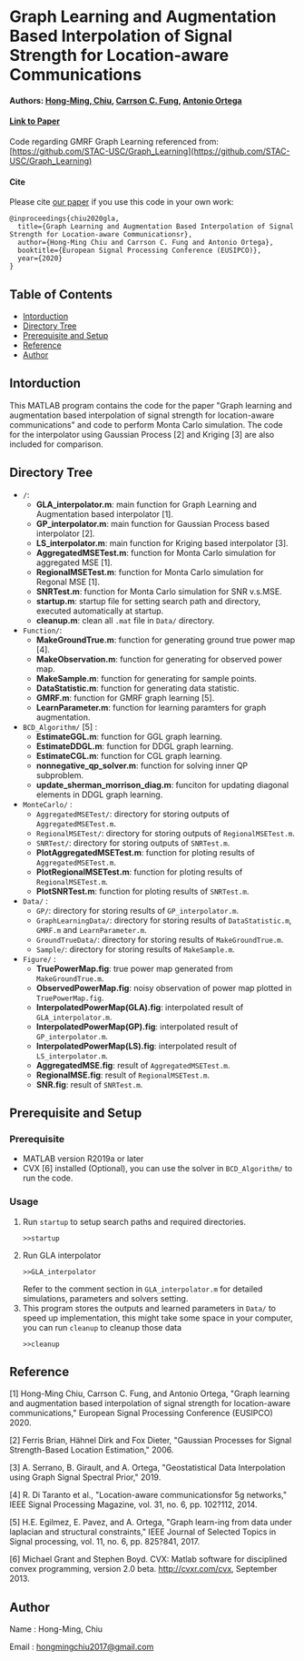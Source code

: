 # Graph Learning and Augmentation Based Interpolation of Signal Strength for Location-aware Communications
#### Authors: [Hong-Ming, Chiu](https://hong-ming.github.io/), [Carrson C. Fung](https://eenctu.nctu.edu.tw/tw/teacher/p1.php?num=145&page=1), [Antonio Ortega](https://viterbi.usc.edu/directory/faculty/Ortega/Antonio)
#### [Link to Paper](https://www.eurasip.org/Proceedings/Eusipco/Eusipco2020/pdfs/0002150.pdf)
Code regarding GMRF Graph Learning referenced from: [https://github.com/STAC-USC/Graph_Learning](https://github.com/STAC-USC/Graph_Learning)
#### Cite
Please cite [our paper](https://www.eurasip.org/Proceedings/Eusipco/Eusipco2020/pdfs/0002150.pdf) if you use this code in your own work:

```
@inproceedings{chiu2020gla,
  title={Graph Learning and Augmentation Based Interpolation of Signal Strength for Location-aware Communicationsr},
  author={Hong-Ming Chiu and Carrson C. Fung and Antonio Ortega},
  booktitle={European Signal Processing Conference (EUSIPCO)},
  year={2020}
}
```
## Table of Contents
* [Intorduction](#intorduction)
* [Directory Tree](#directory-tree)
* [Prerequisite and Setup](#prerequisite-and-setup)
* [Reference](#reference)
* [Author](#author)

## Intorduction
This MATLAB program contains the code for the paper "Graph learning and augmentation based interpolation of signal strength for location-aware communications" and code to perform Monta Carlo simulation. The code for the interpolator using Gaussian Process [2] and Kriging [3] are also included for comparison.

## Directory Tree
- `/`:
    - **GLA_interpolator.m**: main function for Graph Learning and Augmentation based interpolator [1].
    - **GP_interpolator.m**: main function for Gaussian Process based interpolator [2].
    - **LS_interpolator.m**: main function for Kriging based interpolator [3].
    - **AggregatedMSETest.m**: function for Monta Carlo simulation for aggregated MSE [1].
    - **RegionalMSETest.m**: function for Monta Carlo simulation for Regonal MSE [1].
    - **SNRTest.m**: function for Monta Carlo simulation for SNR v.s.MSE.
    - **startup.m**: startup file for setting search path and directory, executed automatically at startup.
    - **cleanup.m**: clean all `.mat` file in `Data/` directory.
- `Function/`: 
    - **MakeGroundTrue.m**: function for generating ground true power map [4].
    - **MakeObservation.m**: function for generating for observed power map.
    - **MakeSample.m**: function for generating for sample points.
    - **DataStatistic.m**: function for generating data statistic.
    - **GMRF.m**: function for GMRF graph learning [5].
    - **LearnParameter.m**: function for learning paramters for graph augmentation.
- `BCD_Algorithm/` [5] : 
    - **EstimateGGL.m**: function for GGL graph learning.
    - **EstimateDDGL.m**: function for DDGL graph learning.
    - **EstimateCGL.m**: function for CGL graph learning.
    - **nonnegative_qp_solver.m**: function for solving inner QP subproblem.
    - **update_sherman_morrison_diag.m**: funciton for updating diagonal elements in DDGL graph learning.
- `MonteCarlo/` : 
    - `AggregatedMSETest/`: directory for storing outputs of `AggregatedMSETest.m`.
    - `RegionalMSETest/`: directory for storing outputs of `RegionalMSETest.m`.
    - `SNRTest/`: directory for storing outputs of `SNRTest.m`.
    - **PlotAggregatedMSETest.m**: function for ploting results of `AggregatedMSETest.m`.
    - **PlotRegionalMSETest.m**: function for ploting results of `RegionalMSETest.m`.
    - **PlotSNRTest.m**: function for ploting results of `SNRTest.m`.
- `Data/` :
    - `GP/`: directory for storing results of `GP_interpolator.m`.
    - `GraphLearningData/`: directory for storing results of `DataStatistic.m`, `GMRF.m` and `LearnParameter.m`.
    - `GroundTrueData/`: directory for storing results of `MakeGroundTrue.m`.
    - `Sample/`: directory for storing results of `MakeSample.m`.
- `Figure/` :
    - **TruePowerMap.fig**: true power map generated from `MakeGroundTrue.m`.
    - **ObservedPowerMap.fig**: noisy observation of power map plotted in `TruePowerMap.fig`.
    - **InterpolatedPowerMap(GLA).fig**: interpolated result of `GLA_interpolator.m`.
    - **InterpolatedPowerMap(GP).fig**: interpolated result of `GP_interpolator.m`.
    - **InterpolatedPowerMap(LS).fig**: interpolated result of `LS_interpolator.m`.
    - **AggregatedMSE.fig**: result of `AggregatedMSETest.m`.
    - **RegionalMSE.fig**: result of `RegionalMSETest.m`.
    - **SNR.fig**: result of `SNRTest.m`.

## Prerequisite and Setup
### Prerequisite
- MATLAB version R2019a or later
- CVX [6] installed (Optional), you can use the solver in `BCD_Algorithm/` to run the code.
### Usage
1. Run `startup` to setup search paths and required directories.
   ```
   >>startup
   ```
2. Run GLA interpolator
   ```
   >>GLA_interpolator
   ```
   Refer to the comment section in `GLA_interpolator.m` for detailed simulations, parameters and solvers setting.
3. This program stores the outputs and learned parameters in `Data/` to speed up implementation, this might take some space in your computer, you can run `cleanup` to cleanup those data
   ```
   >>cleanup
   ```
        
## Reference
[1] Hong-Ming Chiu, Carrson C. Fung, and Antonio Ortega, "Graph learning and augmentation based interpolation of signal strength for location-aware communications,"  European Signal Processing Conference (EUSIPCO) 2020.
    
[2] Ferris Brian, Hähnel Dirk and Fox Dieter, "Gaussian Processes for Signal Strength-Based Location Estimation," 2006.
    
[3] A. Serrano, B. Girault, and A. Ortega, "Geostatistical Data Interpolation using Graph Signal Spectral Prior," 2019.
    
[4] R. Di Taranto et al., "Location-aware communicationsfor 5g networks," IEEE Signal Processing Magazine, vol. 31, no. 6, pp. 102?112, 2014.
    
[5] H.E. Egilmez, E. Pavez, and A. Ortega, "Graph learn-ing from data under laplacian and structural constraints," IEEE Journal of Selected Topics in Signal processing, vol. 11, no. 6, pp. 825?841, 2017.
    
[6] Michael Grant and Stephen Boyd. CVX: Matlab software for disciplined convex programming, version 2.0 beta. http://cvxr.com/cvx, September 2013.
    
## Author
Name  : Hong-Ming, Chiu

Email : hongmingchiu2017@gmail.com

